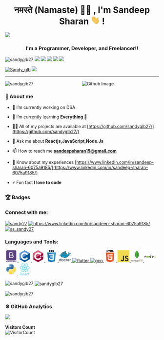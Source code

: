 <h1 align="center"> नमस्ते (Namaste) 🙏🏻 , I'm Sandeep Sharan <img src="https://raw.githubusercontent.com/ABSphreak/ABSphreak/master/gifs/Hi.gif" width="30px"> ! </h1>
<!-- <img src="https://user-images.githubusercontent.com/54361799/108709847-4409a300-7539-11eb-8481-274ec80833a1.png" style='margin-right:"1200px";margin-left:250px;'/> -->
<img src="https://raw.githubusercontent.com/halfrost/halfrost/master/icons/header_.png"/>
<h3 align="center">I'm a Programmer, Developer, and Freelancer!!</h3>

<p>
    <img src="https://komarev.com/ghpvc/?username=sandyglb27&label=Profile%20views&color=0e75b6&style=flat" alt="sandyglb27" />
    <a href="https://github.com/sandyglb27/"><img src="https://img.shields.io/github/followers/sandyglb27?color=%234CC61E&label=GitHub%20Followers%20%3A"/></a>
    <a href="https://github.com/sandyglb27?tab=repositories"><img src="https://badges.frapsoft.com/os/v2/open-source.svg?v=103"/></a>
    <a href="mailto:sandeepsharan15@gmail.com?subject=[GitHub]%20🔥%20Ask%20me%20anything&body=Hello%20sandyglb27 :wave:,%2C%0A%0AI am%20sending%20you%20this%20mail%20after%20seeing%20your%20GitHub profile%20to..."><img src="https://img.shields.io/badge/Ask%20me-anything-1abc9c.svg"/></a>
    <img src="https://img.shields.io/badge/Os-Debian-a80030"/>
    <img src="https://camo.githubusercontent.com/c1a01ddb58e7b6923314da9ad1142f993a25ffc8d31183bc1ffe66ea386697af/68747470733a2f2f696d672e736869656c64732e696f2f62616467652f666f6375732d46756c6c537461636b2d627269676874677265656e" />
  </p>


<p align="left"> 
<a href="https://twitter.com/Sandy_glb" target="blank"><img src="https://img.shields.io/twitter/follow/sandy27k?logo=twitter&style=for-the-badge" alt="Sandy_glb" /></a>
<a href="https://www.linkedin.com/in/sandeep-sharan-6075a9185/"><img src="https://img.shields.io/badge/-sandeep%20sharan-6075a9185/?style=for-the-badge&logo=Linkedin&logoColor=white"/></a>
</p>

<hr><img width="50%" align="right" alt="Github Image" src="https://raw.githubusercontent.com/onimur/.github/master/.resources/git-header.svg" />

<p align="left"> <img src="https://komarev.com/ghpvc/?username=sandyglb27&label=Profile%20views&color=0e75b6&style=flat" alt="sandyglb27" /> </p>

<h3> 🧑 About me </h3>

- 🔭 I’m currently working on DSA

- 🌱 I’m currently learning **Everything 🤣**

- 👨‍💻 All of my projects are available at [https://github.com/sandyglb27/](https://github.com/sandyglb27/)

- 💬 Ask me about **Reactjs,JavaScript,Node.Js**

- 📫 How to reach me **sandeepsharan15@gmail.com**

- 📄 Know about my experiences [https://www.linkedin.com/in/sandeep-sharan-6075a9185/](https://www.linkedin.com/in/sandeep-sharan-6075a9185/)

- ⚡ Fun fact **I love to code**

<h3> 🏆 Badges </h3>

<h3 align="left">Connect with me:</h3>
<p align="left">
<a href="https://dev.to/sandy27" target="blank"><img align="center" src="https://cdn.jsdelivr.net/npm/simple-icons@3.0.1/icons/dev-dot-to.svg" alt="sandy27" height="30" width="40" /></a>
<a href="https://linkedin.com/in/https://www.linkedin.com/in/sandeep-sharan-6075a9185/" target="blank"><img align="center" src="https://cdn.jsdelivr.net/npm/simple-icons@3.0.1/icons/linkedin.svg" alt="https://www.linkedin.com/in/sandeep-sharan-6075a9185/" height="30" width="40" /></a>
<a href="https://instagram.com/ss_sandy27" target="blank"><img align="center" src="https://cdn.jsdelivr.net/npm/simple-icons@3.0.1/icons/instagram.svg" alt="ss_sandy27" height="30" width="40" /></a>
</p>

<h3 align="left">Languages and Tools:</h3>
<p align="left"> <a href="https://getbootstrap.com" target="_blank"> <img src="https://raw.githubusercontent.com/devicons/devicon/master/icons/bootstrap/bootstrap-plain-wordmark.svg" alt="bootstrap" width="40" height="40"/> </a> <a href="https://www.cprogramming.com/" target="_blank"> <img src="https://raw.githubusercontent.com/devicons/devicon/master/icons/c/c-original.svg" alt="c" width="40" height="40"/> </a> <a href="https://www.w3schools.com/cpp/" target="_blank"> <img src="https://raw.githubusercontent.com/devicons/devicon/master/icons/cplusplus/cplusplus-original.svg" alt="cplusplus" width="40" height="40"/> </a> <a href="https://www.w3schools.com/css/" target="_blank"> <img src="https://raw.githubusercontent.com/devicons/devicon/master/icons/css3/css3-original-wordmark.svg" alt="css3" width="40" height="40"/> </a> <a href="https://www.docker.com/" target="_blank"> <img src="https://raw.githubusercontent.com/devicons/devicon/master/icons/docker/docker-original-wordmark.svg" alt="docker" width="40" height="40"/> </a> <a href="https://flutter.dev" target="_blank"> <img src="https://www.vectorlogo.zone/logos/flutterio/flutterio-icon.svg" alt="flutter" width="40" height="40"/> </a> <a href="https://cloud.google.com" target="_blank"> <img src="https://www.vectorlogo.zone/logos/google_cloud/google_cloud-icon.svg" alt="gcp" width="40" height="40"/> </a> <a href="https://www.w3.org/html/" target="_blank"> <img src="https://raw.githubusercontent.com/devicons/devicon/master/icons/html5/html5-original-wordmark.svg" alt="html5" width="40" height="40"/> </a> <a href="https://developer.mozilla.org/en-US/docs/Web/JavaScript" target="_blank"> <img src="https://raw.githubusercontent.com/devicons/devicon/master/icons/javascript/javascript-original.svg" alt="javascript" width="40" height="40"/> <a href="https://www.mongodb.com/" target="_blank"> <img src="https://raw.githubusercontent.com/devicons/devicon/master/icons/mongodb/mongodb-original-wordmark.svg" alt="mongodb" width="40" height="40"/> </a> <a href="https://nodejs.org" target="_blank"> <img src="https://raw.githubusercontent.com/devicons/devicon/master/icons/nodejs/nodejs-original-wordmark.svg" alt="nodejs" width="40" height="40"/> </a> <a href="https://www.python.org" target="_blank"> <img src="https://raw.githubusercontent.com/devicons/devicon/master/icons/python/python-original.svg" alt="python" width="40" height="40"/> </a> <a href="https://reactjs.org/" target="_blank"> <img src="https://raw.githubusercontent.com/devicons/devicon/master/icons/react/react-original-wordmark.svg" alt="react" width="40" height="40"/> </a> </p>

<p><img align="left" src="https://github-readme-stats.vercel.app/api/top-langs?username=sandyglb27&show_icons=true&locale=en&layout=compact" alt="sandyglb27" /></p>

<p>&nbsp;<img align="center" src="https://github-readme-stats.vercel.app/api?username=sandyglb27&show_icons=true&locale=en" alt="sandyglb27" /></p>

<p><img align="center" src="https://github-readme-streak-stats.herokuapp.com/?user=sandyglb27&" alt="sandyglb27" /></p>

<h3> ⚙️  GitHub Analytics </h3>
<img src="https://activity-graph.herokuapp.com/graph?username=sandyglb27&show_icons=true&count_private=true&area=true&&color=333333&line=ABD6DFFF&point=89ABE3FF&hide_border=true" />

**Visitors Count**  
![VisitorCount](https://profile-counter.glitch.me/{sandyglb27}/count.svg)
